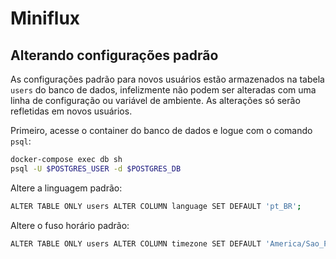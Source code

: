 # Miniflux

## Alterando configurações padrão
As configurações padrão para novos usuários estão armazenados na tabela `users` do banco de dados, infelizmente não podem ser alteradas com uma linha de configuração ou variável de ambiente. As alterações só serão refletidas em novos usuários.

Primeiro, acesse o container do banco de dados e logue com o comando `psql`:
```bash
docker-compose exec db sh
psql -U $POSTGRES_USER -d $POSTGRES_DB
```

Altere a linguagem padrão:
```bash 
ALTER TABLE ONLY users ALTER COLUMN language SET DEFAULT 'pt_BR';
```

Altere o fuso horário padrão:
```bash
ALTER TABLE ONLY users ALTER COLUMN timezone SET DEFAULT 'America/Sao_Paulo';
```
